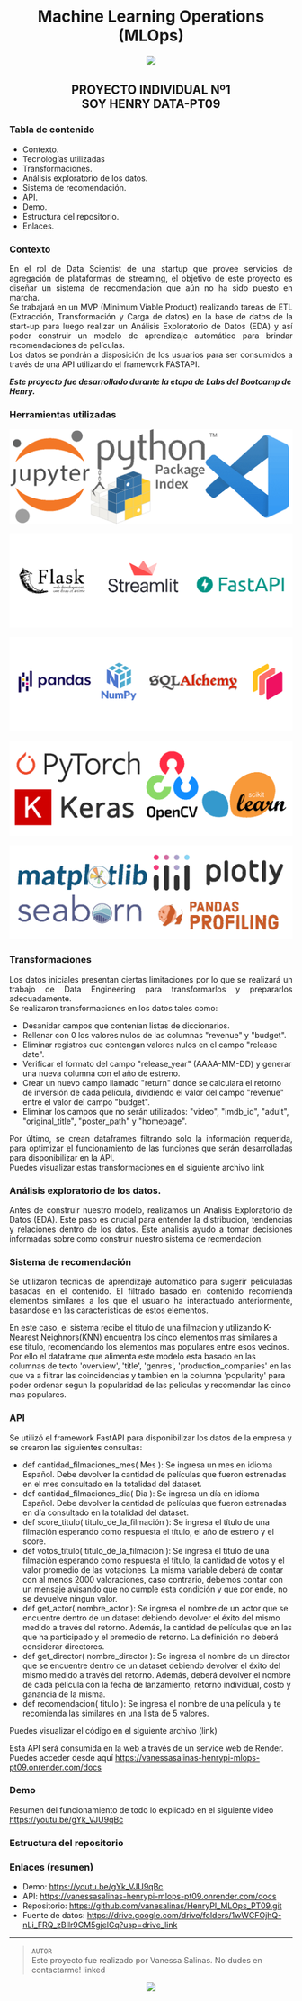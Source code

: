 # <h1 align=center> **Machine Learning Operations (MLOps)** </h1>
<p align="center"><img src=https://d31uz8lwfmyn8g.cloudfront.net/Assets/logo-henry-white-lg.png></p>

## <p align="center">PROYECTO INDIVIDUAL Nº1<br/>SOY HENRY DATA-PT09</p>

### Tabla de contenido
+	Contexto.
+	Tecnologías utilizadas
+	Transformaciones.
+	Análisis exploratorio de los datos.
+	Sistema de recomendación.
+	API.
+	Demo.
+	Estructura del repositorio.
+	Enlaces.

### Contexto

<p align="justify">En el rol de Data Scientist de una startup que provee servicios de agregación de plataformas de streaming, el objetivo de este proyecto  es diseñar un sistema de recomendación que aún no ha sido puesto en marcha.<br/>
Se trabajará en un MVP (Minimum Viable Product) realizando tareas de ETL (Extracción, Transformación y Carga de datos) en la base de datos de la start-up para luego realizar un Análisis Exploratorio de Datos (EDA) y así poder construir un modelo de aprendizaje automático para brindar recomendaciones de películas.<br/>
Los datos se pondrán a disposición de los usuarios para ser consumidos a través de una API utilizando el framework FASTAPI.<br/></p>

***Este proyecto fue desarrollado durante la etapa de Labs del Bootcamp de Henry.*** 

### Herramientas utilizadas

<p align="center"><img src='./src/img/imagen1.png'></p>
<p align="center"><img src='./src/img/imagen2.png'></p>
<p align="center"><img src='./src/img/imagen3.png'></p>
<p align="center"><img src='./src/img/imagen4.png'></p>
<p align="center"><img src='./src/img/imagen5.png'></p>

### Transformaciones

<p align="justify">Los datos iniciales presentan ciertas limitaciones por lo que se realizará un trabajo de Data Engineering para transformarlos y prepararlos adecuadamente.<br/> 
Se realizaron transformaciones en los datos tales como:</p>  

+	Desanidar campos que contenían listas de diccionarios.
+	Rellenar con 0 los valores nulos de las columnas "revenue" y "budget".
+	Eliminar registros que contengan valores nulos en el campo "release date".
+	Verificar el formato del campo "release_year" (AAAA-MM-DD) y generar una nueva columna con el año de estreno.
+	Crear un nuevo campo llamado "return" donde se calculara el retorno de inversión de cada película, dividiendo el valor del campo "revenue" entre el valor del campo "budget".
+	Eliminar los campos que no serán utilizados: "video", "imdb_id", "adult", "original_title", "poster_path" y "homepage".<br/>

<p align="justify">Por último, se crean dataframes filtrando solo la información requerida, para optimizar el funcionamiento de las funciones que serán desarrolladas para disponibilizar en la API.<br/>
Puedes visualizar estas transformaciones en el siguiente archivo link</p>  

### Análisis exploratorio de los datos. ###

<p align="justify"> Antes de construir nuestro modelo, realizamos un Analisis Exploratorio de Datos (EDA). Este paso es crucial para entender la distribucion, tendencias y relaciones dentro de los datos. Este analisis ayudo a tomar decisiones informadas sobre como construir nuestro sistema de recmendacion. </p>

### Sistema de recomendación ###

<p align="justify"> Se utilizaron tecnicas de aprendizaje automatico para sugerir peliculadas basadas en el contenido. El filtrado basado en contenido recomienda elementos similares a los que el usuario ha interactuado anteriormente, basandose en las caracteristicas de estos elementos.<br/>

En este caso, el sistema recibe el titulo de una filmacion y utilizando K-Nearest Neighnors(KNN) encuentra los cinco elementos mas similares a ese titulo, recomendando los elementos mas populares entre esos vecinos. Por ello el dataframe que alimenta este modelo esta basado en las columnas de texto 'overview', 'title', 'genres', 'production_companies' en las que va a filtrar las coincidencias y tambien en la columna 'popularity' para poder ordenar segun la popularidad de las peliculas y recomendar las cinco mas populares.<br/>
</p>

### API ###
Se utilizó el framework FastAPI  para disponibilizar los datos de la empresa y se crearon las siguientes consultas:
+	def cantidad_filmaciones_mes( Mes ): Se ingresa un mes en idioma Español. Debe devolver la cantidad de películas que fueron estrenadas en el mes consultado en la totalidad del dataset.
+	def cantidad_filmaciones_dia( Dia ): Se ingresa un día en idioma Español. Debe devolver la cantidad de películas que fueron estrenadas en día consultado en la totalidad del dataset.
+	def score_titulo( titulo_de_la_filmación ): Se ingresa el título de una filmación esperando como respuesta el título, el año de estreno y el score.
+	def votos_titulo( titulo_de_la_filmación ): Se ingresa el título de una filmación esperando como respuesta el título, la cantidad de votos y el valor promedio de las votaciones. La misma variable deberá de contar con al menos 2000 valoraciones, caso contrario, debemos contar con un mensaje avisando que no cumple esta condición y que por ende, no se devuelve ningun valor.
+	def get_actor( nombre_actor ): Se ingresa el nombre de un actor que se encuentre dentro de un dataset debiendo devolver el éxito del mismo medido a través del retorno. Además, la cantidad de películas que en las que ha participado y el promedio de retorno. La definición no deberá considerar directores.
+	def get_director( nombre_director ): Se ingresa el nombre de un director que se encuentre dentro de un dataset debiendo devolver el éxito del mismo medido a través del retorno. Además, deberá devolver el nombre de cada película con la fecha de lanzamiento, retorno individual, costo y ganancia de la misma.
+	def recomendacion( titulo ): Se ingresa el nombre de una película y te recomienda las similares en una lista de 5 valores.
<p>Puedes visualizar el código en el siguiente archivo (link)<br/>
  
Esta API será consumida en la web a través de un service web de Render. Puedes acceder desde aquí https://vanessasalinas-henrypi-mlops-pt09.onrender.com/docs </p>  

### Demo ###
Resumen del funcionamiento de todo lo explicado en el siguiente video https://youtu.be/gYk_VJU9qBc

### Estructura del repositorio ###

### Enlaces (resumen)
+	Demo: https://youtu.be/gYk_VJU9qBc 
+	API: https://vanessasalinas-henrypi-mlops-pt09.onrender.com/docs 
+	Repositorio: https://github.com/vanesalinas/HenryPI_MLOps_PT09.git 
+	Fuente de datos: https://drive.google.com/drive/folders/1wWCFOjhQ-nLi_FRQ_zBIlr9CM5gjelCq?usp=drive_link

<hr> 

> `AUTOR`<br>
Este proyecto fue realizado por Vanessa Salinas. No dudes en contactarme! linked

<p align="center"><img src=https://d31uz8lwfmyn8g.cloudfront.net/Assets/logo-henry-white-lg.png></p>
